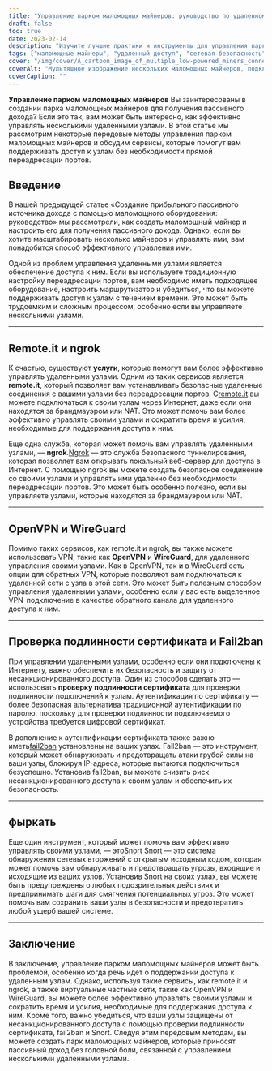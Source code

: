 ```yaml
---
title: "Управление парком маломощных майнеров: руководство по удаленному доступу и безопасности"
draft: false
toc: true
date: 2023-02-14
description: "Изучите лучшие практики и инструменты для управления парком маломощных майнеров, включая remote.it, ngrok, OpenVPN, WireGuard и другие."
tags: ["маломощные майнеры", "удаленный доступ", "сетевая безопасность", "опенвпн", "проволока", "фыркать", "нгрок"]
cover: "/img/cover/A_cartoon_image_of_multiple_low-powered_miners_connected.png"
coverAlt: "Мультяшное изображение нескольких маломощных майнеров, подключенных к сетевому концентратору с инструментами, обсуждаемыми в статье."
coverCaption: ""
---
```


**Управление парком маломощных майнеров**
Вы заинтересованы в создании парка маломощных майнеров для получения пассивного дохода? Если это так, вам может быть интересно, как эффективно управлять несколькими удаленными узлами. В этой статье мы рассмотрим некоторые передовые методы управления парком маломощных майнеров и обсудим сервисы, которые помогут вам поддерживать доступ к узлам без необходимости прямой переадресации портов.

## Введение
В нашей предыдущей статье «Создание прибыльного пассивного источника дохода с помощью маломощного оборудования: руководство» мы рассмотрели, как создать маломощный майнер и настроить его для получения пассивного дохода. Однако, если вы хотите масштабировать несколько майнеров и управлять ими, вам понадобится способ эффективного управления ими.

Одной из проблем управления удаленными узлами является обеспечение доступа к ним. Если вы используете традиционную настройку переадресации портов, вам необходимо иметь подходящее оборудование, настроить маршрутизатор и убедиться, что вы можете поддерживать доступ к узлам с течением времени. Это может быть трудоемким и сложным процессом, особенно если вы управляете несколькими узлами.

______

## Remote.it и ngrok

К счастью, существуют **услуги**, которые помогут вам более эффективно управлять удаленными узлами. Одним из таких сервисов является **remote.it**, который позволяет вам устанавливать безопасные удаленные соединения с вашими узлами без переадресации портов. С[remote.it](https://www.remote.it/) вы можете подключаться к своим узлам через Интернет, даже если они находятся за брандмауэром или NAT. Это может помочь вам более эффективно управлять своими узлами и сократить время и усилия, необходимые для поддержания доступа к ним.

Еще одна служба, которая может помочь вам управлять удаленными узлами, — **ngrok**.[Ngrok](https://ngrok.com/) — это служба безопасного туннелирования, которая позволяет вам открывать локальный веб-сервер для доступа в Интернет. С помощью ngrok вы можете создать безопасное соединение со своими узлами и управлять ими удаленно без необходимости переадресации портов. Это может быть особенно полезно, если вы управляете узлами, которые находятся за брандмауэром или NAT.

______

## OpenVPN и WireGuard

Помимо таких сервисов, как remote.it и ngrok, вы также можете использовать VPN, такие как **OpenVPN** и **WireGuard**, для удаленного управления своими узлами. Как в OpenVPN, так и в WireGuard есть опции для обратных VPN, которые позволяют вам подключаться к удаленной сети с узла в этой сети. Это может быть полезным способом управления удаленными узлами, особенно если у вас есть выделенное VPN-подключение в качестве обратного канала для удаленного доступа к ним.

______

## Проверка подлинности сертификата и Fail2ban

При управлении удаленными узлами, особенно если они подключены к Интернету, важно обеспечить их безопасность и защиту от несанкционированного доступа. Один из способов сделать это — использовать **проверку подлинности сертификата** для проверки подлинности подключений к узлам. Аутентификация по сертификату — более безопасная альтернатива традиционной аутентификации по паролю, поскольку для проверки подлинности подключаемого устройства требуется цифровой сертификат.

В дополнение к аутентификации сертификата также важно иметь[fail2ban](https://www.fail2ban.org/wiki/index.php/Main_Page) установлены на ваших узлах. Fail2ban — это инструмент, который может обнаруживать и предотвращать атаки грубой силы на ваши узлы, блокируя IP-адреса, которые пытаются подключиться безуспешно. Установив fail2ban, вы можете снизить риск несанкционированного доступа к своим узлам и обеспечить их безопасность.

______

## фыркать

Еще один инструмент, который может помочь вам эффективно управлять своими узлами, — это[Snort](https://www.snort.org/) Snort — это система обнаружения сетевых вторжений с открытым исходным кодом, которая может помочь вам обнаруживать и предотвращать угрозы, входящие и исходящие из ваших узлов. Установив Snort на своих узлах, вы можете быть предупреждены о любых подозрительных действиях и предпринимать шаги для смягчения потенциальных угроз. Это может помочь вам сохранить ваши узлы в безопасности и предотвратить любой ущерб вашей системе.

______

## Заключение

В заключение, управление парком маломощных майнеров может быть проблемой, особенно когда речь идет о поддержании доступа к удаленным узлам. Однако, используя такие сервисы, как remote.it и ngrok, а также виртуальные частные сети, такие как OpenVPN и WireGuard, вы можете более эффективно управлять своими узлами и сократить время и усилия, необходимые для поддержания доступа к ним. Кроме того, важно убедиться, что ваши узлы защищены от несанкционированного доступа с помощью проверки подлинности сертификата, fail2ban и Snort. Следуя этим передовым методам, вы можете создать парк маломощных майнеров, которые приносят пассивный доход без головной боли, связанной с управлением несколькими удаленными узлами.
